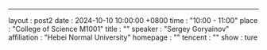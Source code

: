 ---
layout      : post2
date        : 2024-10-10 10:00:00 +0800
time        : "10:00 - 11:00"
place       : "College of Science M1001"
title       : ""
speaker     : "Sergey Goryainov"
affiliation : "Hebei Normal University"
homepage    : ""
tencent     : ""
show        : ture


